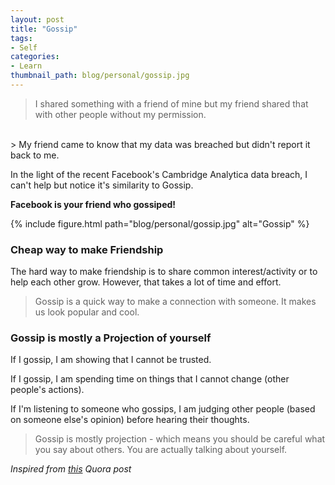 ```yaml
---
layout: post
title: "Gossip"
tags:
- Self
categories:
- Learn
thumbnail_path: blog/personal/gossip.jpg
---
```


> I shared something with a friend of mine but my friend shared that with other people without my permission.
<br/>
> My friend came to know that my data was breached but didn't report it back to me.

In the light of the recent Facebook's Cambridge Analytica data breach, I can't help but notice it's similarity to Gossip. <br/>

**Facebook is your friend who gossiped!**

{% include figure.html path="blog/personal/gossip.jpg" alt="Gossip" %}

### Cheap way to make Friendship

The hard way to make friendship is to share common interest/activity or to help each other grow. However, that takes a lot of time and effort. 

> Gossip is a quick way to make a connection with someone. It makes us look popular and cool.

### Gossip is mostly a Projection of yourself

If I gossip, I am showing that I cannot be trusted. <br/>

If I gossip, I am spending time on things that I cannot change (other people's actions). <br/>

If I'm listening to someone who gossips, I am judging other people (based on someone else's opinion) before hearing their thoughts.

> Gossip is mostly projection - which means you should be careful what you say about others. You are actually talking about yourself.

*Inspired from [this](https://www.quora.com/Why-is-gossip-so-bad) Quora post*